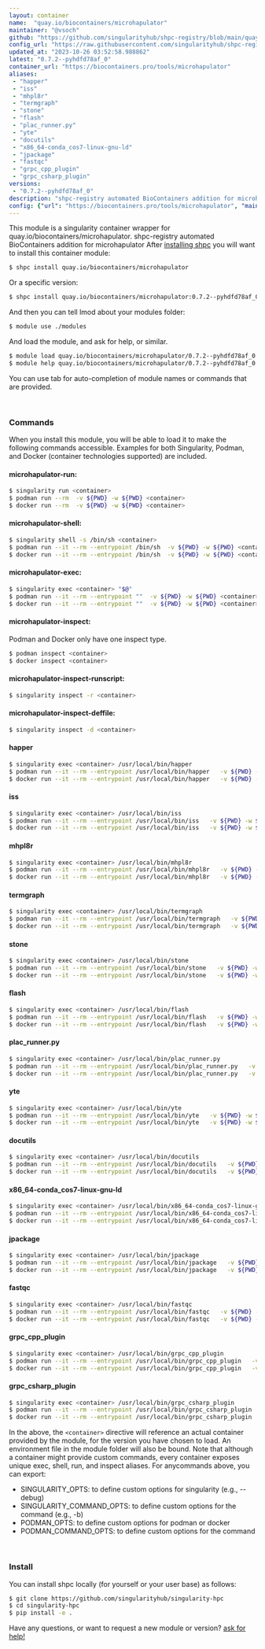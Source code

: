 ```yaml
---
layout: container
name:  "quay.io/biocontainers/microhapulator"
maintainer: "@vsoch"
github: "https://github.com/singularityhub/shpc-registry/blob/main/quay.io/biocontainers/microhapulator/container.yaml"
config_url: "https://raw.githubusercontent.com/singularityhub/shpc-registry/main/quay.io/biocontainers/microhapulator/container.yaml"
updated_at: "2023-10-26 03:52:58.988862"
latest: "0.7.2--pyhdfd78af_0"
container_url: "https://biocontainers.pro/tools/microhapulator"
aliases:
 - "happer"
 - "iss"
 - "mhpl8r"
 - "termgraph"
 - "stone"
 - "flash"
 - "plac_runner.py"
 - "yte"
 - "docutils"
 - "x86_64-conda_cos7-linux-gnu-ld"
 - "jpackage"
 - "fastqc"
 - "grpc_cpp_plugin"
 - "grpc_csharp_plugin"
versions:
 - "0.7.2--pyhdfd78af_0"
description: "shpc-registry automated BioContainers addition for microhapulator"
config: {"url": "https://biocontainers.pro/tools/microhapulator", "maintainer": "@vsoch", "description": "shpc-registry automated BioContainers addition for microhapulator", "latest": {"0.7.2--pyhdfd78af_0": "sha256:c542f99626c3034d8042a28174a40f661b8318e039ebc46dbe51818f481f9973"}, "tags": {"0.7.2--pyhdfd78af_0": "sha256:c542f99626c3034d8042a28174a40f661b8318e039ebc46dbe51818f481f9973"}, "docker": "quay.io/biocontainers/microhapulator", "aliases": {"happer": "/usr/local/bin/happer", "iss": "/usr/local/bin/iss", "mhpl8r": "/usr/local/bin/mhpl8r", "termgraph": "/usr/local/bin/termgraph", "stone": "/usr/local/bin/stone", "flash": "/usr/local/bin/flash", "plac_runner.py": "/usr/local/bin/plac_runner.py", "yte": "/usr/local/bin/yte", "docutils": "/usr/local/bin/docutils", "x86_64-conda_cos7-linux-gnu-ld": "/usr/local/bin/x86_64-conda_cos7-linux-gnu-ld", "jpackage": "/usr/local/bin/jpackage", "fastqc": "/usr/local/bin/fastqc", "grpc_cpp_plugin": "/usr/local/bin/grpc_cpp_plugin", "grpc_csharp_plugin": "/usr/local/bin/grpc_csharp_plugin"}}
---
```


This module is a singularity container wrapper for quay.io/biocontainers/microhapulator.
shpc-registry automated BioContainers addition for microhapulator
After [installing shpc](#install) you will want to install this container module:


```bash
$ shpc install quay.io/biocontainers/microhapulator
```

Or a specific version:

```bash
$ shpc install quay.io/biocontainers/microhapulator:0.7.2--pyhdfd78af_0
```

And then you can tell lmod about your modules folder:

```bash
$ module use ./modules
```

And load the module, and ask for help, or similar.

```bash
$ module load quay.io/biocontainers/microhapulator/0.7.2--pyhdfd78af_0
$ module help quay.io/biocontainers/microhapulator/0.7.2--pyhdfd78af_0
```

You can use tab for auto-completion of module names or commands that are provided.

<br>

### Commands

When you install this module, you will be able to load it to make the following commands accessible.
Examples for both Singularity, Podman, and Docker (container technologies supported) are included.

#### microhapulator-run:

```bash
$ singularity run <container>
$ podman run --rm  -v ${PWD} -w ${PWD} <container>
$ docker run --rm  -v ${PWD} -w ${PWD} <container>
```

#### microhapulator-shell:

```bash
$ singularity shell -s /bin/sh <container>
$ podman run --it --rm --entrypoint /bin/sh  -v ${PWD} -w ${PWD} <container>
$ docker run --it --rm --entrypoint /bin/sh  -v ${PWD} -w ${PWD} <container>
```

#### microhapulator-exec:

```bash
$ singularity exec <container> "$@"
$ podman run --it --rm --entrypoint ""  -v ${PWD} -w ${PWD} <container> "$@"
$ docker run --it --rm --entrypoint ""  -v ${PWD} -w ${PWD} <container> "$@"
```

#### microhapulator-inspect:

Podman and Docker only have one inspect type.

```bash
$ podman inspect <container>
$ docker inspect <container>
```

#### microhapulator-inspect-runscript:

```bash
$ singularity inspect -r <container>
```

#### microhapulator-inspect-deffile:

```bash
$ singularity inspect -d <container>
```


#### happer

```bash
$ singularity exec <container> /usr/local/bin/happer
$ podman run --it --rm --entrypoint /usr/local/bin/happer   -v ${PWD} -w ${PWD} <container> -c " $@"
$ docker run --it --rm --entrypoint /usr/local/bin/happer   -v ${PWD} -w ${PWD} <container> -c " $@"
```


#### iss

```bash
$ singularity exec <container> /usr/local/bin/iss
$ podman run --it --rm --entrypoint /usr/local/bin/iss   -v ${PWD} -w ${PWD} <container> -c " $@"
$ docker run --it --rm --entrypoint /usr/local/bin/iss   -v ${PWD} -w ${PWD} <container> -c " $@"
```


#### mhpl8r

```bash
$ singularity exec <container> /usr/local/bin/mhpl8r
$ podman run --it --rm --entrypoint /usr/local/bin/mhpl8r   -v ${PWD} -w ${PWD} <container> -c " $@"
$ docker run --it --rm --entrypoint /usr/local/bin/mhpl8r   -v ${PWD} -w ${PWD} <container> -c " $@"
```


#### termgraph

```bash
$ singularity exec <container> /usr/local/bin/termgraph
$ podman run --it --rm --entrypoint /usr/local/bin/termgraph   -v ${PWD} -w ${PWD} <container> -c " $@"
$ docker run --it --rm --entrypoint /usr/local/bin/termgraph   -v ${PWD} -w ${PWD} <container> -c " $@"
```


#### stone

```bash
$ singularity exec <container> /usr/local/bin/stone
$ podman run --it --rm --entrypoint /usr/local/bin/stone   -v ${PWD} -w ${PWD} <container> -c " $@"
$ docker run --it --rm --entrypoint /usr/local/bin/stone   -v ${PWD} -w ${PWD} <container> -c " $@"
```


#### flash

```bash
$ singularity exec <container> /usr/local/bin/flash
$ podman run --it --rm --entrypoint /usr/local/bin/flash   -v ${PWD} -w ${PWD} <container> -c " $@"
$ docker run --it --rm --entrypoint /usr/local/bin/flash   -v ${PWD} -w ${PWD} <container> -c " $@"
```


#### plac_runner.py

```bash
$ singularity exec <container> /usr/local/bin/plac_runner.py
$ podman run --it --rm --entrypoint /usr/local/bin/plac_runner.py   -v ${PWD} -w ${PWD} <container> -c " $@"
$ docker run --it --rm --entrypoint /usr/local/bin/plac_runner.py   -v ${PWD} -w ${PWD} <container> -c " $@"
```


#### yte

```bash
$ singularity exec <container> /usr/local/bin/yte
$ podman run --it --rm --entrypoint /usr/local/bin/yte   -v ${PWD} -w ${PWD} <container> -c " $@"
$ docker run --it --rm --entrypoint /usr/local/bin/yte   -v ${PWD} -w ${PWD} <container> -c " $@"
```


#### docutils

```bash
$ singularity exec <container> /usr/local/bin/docutils
$ podman run --it --rm --entrypoint /usr/local/bin/docutils   -v ${PWD} -w ${PWD} <container> -c " $@"
$ docker run --it --rm --entrypoint /usr/local/bin/docutils   -v ${PWD} -w ${PWD} <container> -c " $@"
```


#### x86_64-conda_cos7-linux-gnu-ld

```bash
$ singularity exec <container> /usr/local/bin/x86_64-conda_cos7-linux-gnu-ld
$ podman run --it --rm --entrypoint /usr/local/bin/x86_64-conda_cos7-linux-gnu-ld   -v ${PWD} -w ${PWD} <container> -c " $@"
$ docker run --it --rm --entrypoint /usr/local/bin/x86_64-conda_cos7-linux-gnu-ld   -v ${PWD} -w ${PWD} <container> -c " $@"
```


#### jpackage

```bash
$ singularity exec <container> /usr/local/bin/jpackage
$ podman run --it --rm --entrypoint /usr/local/bin/jpackage   -v ${PWD} -w ${PWD} <container> -c " $@"
$ docker run --it --rm --entrypoint /usr/local/bin/jpackage   -v ${PWD} -w ${PWD} <container> -c " $@"
```


#### fastqc

```bash
$ singularity exec <container> /usr/local/bin/fastqc
$ podman run --it --rm --entrypoint /usr/local/bin/fastqc   -v ${PWD} -w ${PWD} <container> -c " $@"
$ docker run --it --rm --entrypoint /usr/local/bin/fastqc   -v ${PWD} -w ${PWD} <container> -c " $@"
```


#### grpc_cpp_plugin

```bash
$ singularity exec <container> /usr/local/bin/grpc_cpp_plugin
$ podman run --it --rm --entrypoint /usr/local/bin/grpc_cpp_plugin   -v ${PWD} -w ${PWD} <container> -c " $@"
$ docker run --it --rm --entrypoint /usr/local/bin/grpc_cpp_plugin   -v ${PWD} -w ${PWD} <container> -c " $@"
```


#### grpc_csharp_plugin

```bash
$ singularity exec <container> /usr/local/bin/grpc_csharp_plugin
$ podman run --it --rm --entrypoint /usr/local/bin/grpc_csharp_plugin   -v ${PWD} -w ${PWD} <container> -c " $@"
$ docker run --it --rm --entrypoint /usr/local/bin/grpc_csharp_plugin   -v ${PWD} -w ${PWD} <container> -c " $@"
```



In the above, the `<container>` directive will reference an actual container provided
by the module, for the version you have chosen to load. An environment file in the
module folder will also be bound. Note that although a container
might provide custom commands, every container exposes unique exec, shell, run, and
inspect aliases. For anycommands above, you can export:

 - SINGULARITY_OPTS: to define custom options for singularity (e.g., --debug)
 - SINGULARITY_COMMAND_OPTS: to define custom options for the command (e.g., -b)
 - PODMAN_OPTS: to define custom options for podman or docker
 - PODMAN_COMMAND_OPTS: to define custom options for the command

<br>

### Install

You can install shpc locally (for yourself or your user base) as follows:

```bash
$ git clone https://github.com/singularityhub/singularity-hpc
$ cd singularity-hpc
$ pip install -e .
```

Have any questions, or want to request a new module or version? [ask for help!](https://github.com/singularityhub/singularity-hpc/issues)